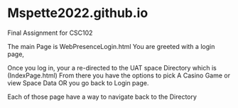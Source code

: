 # Mspette2022.github.io
Final Assignment for CSC102

The main Page is WebPresenceLogin.html
You are greeted with a login page,

Once you log in, your a re-directed to the UAT space Directory which is (IndexPage.html)
From there you have the options to pick A Casino Game or view Space Data OR you go back to Login page.

Each of those page have a way to navigate back to the Directory
